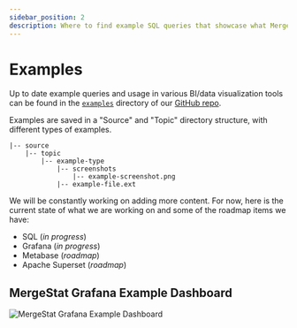 ```yaml
---
sidebar_position: 2
description: Where to find example SQL queries that showcase what MergeStat is capable of.
---
```


# Examples

Up to date example queries and usage in various BI/data visualization tools can be found in the [`examples`](https://github.com/mergestat/mergestat/tree/main/examples) directory of our [GitHub repo](https://github.com/mergestat/mergestat/).

Examples are saved in a "Source" and "Topic" directory structure, with different types of examples.

    |-- source
        |-- topic
            |-- example-type
                |-- screenshots
                    |-- example-screenshot.png    
                |-- example-file.ext

We will be constantly working on adding more content.
For now, here is the current state of what we are working on and some of the roadmap items we have:

- SQL (_in progress_)
- Grafana (_in progress_)
- Metabase (_roadmap_)
- Apache Superset (_roadmap_)

## MergeStat Grafana Example Dashboard

![MergeStat Grafana Example Dashboard](https://github.com/mergestat/mergestat/blob/main/examples/templates/grafana/screenshots/mergestat-examples.png?raw=true)
